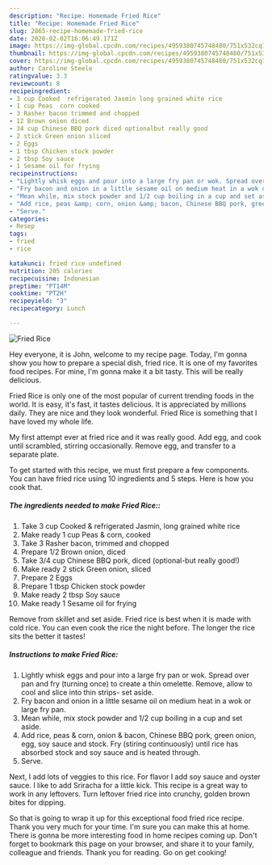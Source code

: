 ```yaml
---
description: "Recipe: Homemade Fried Rice"
title: "Recipe: Homemade Fried Rice"
slug: 2865-recipe-homemade-fried-rice
date: 2020-02-02T16:06:49.171Z
image: https://img-global.cpcdn.com/recipes/4959380745748480/751x532cq70/fried-rice-recipe-main-photo.jpg
thumbnail: https://img-global.cpcdn.com/recipes/4959380745748480/751x532cq70/fried-rice-recipe-main-photo.jpg
cover: https://img-global.cpcdn.com/recipes/4959380745748480/751x532cq70/fried-rice-recipe-main-photo.jpg
author: Caroline Steele
ratingvalue: 3.3
reviewcount: 8
recipeingredient:
- 3 cup Cooked  refrigerated Jasmin long grained white rice
- 1 cup Peas  corn cooked
- 3 Rasher bacon trimmed and chopped
- 12 Brown onion diced
- 34 cup Chinese BBQ pork diced optionalbut really good
- 2 stick Green onion sliced
- 2 Eggs
- 1 tbsp Chicken stock powder
- 2 tbsp Soy sauce
- 1 Sesame oil for frying
recipeinstructions:
- "Lightly whisk eggs and pour into a large fry pan or wok. Spread over pan and fry (turning once) to create a thin omelette. Remove, allow to cool and slice into thin strips- set aside."
- "Fry bacon and onion in a little sesame oil on medium heat in a wok or large fry pan."
- "Mean while, mix stock powder and 1/2 cup boiling in a cup and set aside."
- "Add rice, peas &amp; corn, onion &amp; bacon, Chinese BBQ pork, green onion, egg, soy sauce and stock. Fry (stiring continuously) until rice has absorbed stock and soy sauce and is heated through."
- "Serve."
categories:
- Resep
tags:
- fried
- rice

katakunci: fried rice undefined
nutrition: 205 calories
recipecuisine: Indonesian
preptime: "PT14M"
cooktime: "PT2H"
recipeyield: "3"
recipecategory: Lunch

---
```



![Fried Rice](https://img-global.cpcdn.com/recipes/4959380745748480/751x532cq70/fried-rice-recipe-main-photo.jpg)

Hey everyone, it is John, welcome to my recipe page. Today, I'm gonna show you how to prepare a special dish, fried rice. It is one of my favorites food recipes. For mine, I'm gonna make it a bit tasty. This will be really delicious.

Fried Rice is only one of the most popular of current trending foods in the world. It is easy, it's fast, it tastes delicious. It is appreciated by millions daily. They are nice and they look wonderful. Fried Rice is something that I have loved my whole life.

My first attempt ever at fried rice and it was really good. Add egg, and cook until scrambled, stirring occasionally. Remove egg, and transfer to a separate plate.


To get started with this recipe, we must first prepare a few components. You can have fried rice using 10 ingredients and 5 steps. Here is how you cook that.

##### The ingredients needed to make Fried Rice::

1. Take 3 cup Cooked &amp; refrigerated Jasmin, long grained white rice
1. Make ready 1 cup Peas &amp; corn, cooked
1. Take 3 Rasher bacon, trimmed and chopped
1. Prepare 1/2 Brown onion, diced
1. Take 3/4 cup Chinese BBQ pork, diced (optional-but really good!)
1. Make ready 2 stick Green onion, sliced
1. Prepare 2 Eggs
1. Prepare 1 tbsp Chicken stock powder
1. Make ready 2 tbsp Soy sauce
1. Make ready 1 Sesame oil for frying


Remove from skillet and set aside. Fried rice is best when it is made with cold rice. You can even cook the rice the night before. The longer the rice sits the better it tastes! 

##### Instructions to make Fried Rice:

1. Lightly whisk eggs and pour into a large fry pan or wok. Spread over pan and fry (turning once) to create a thin omelette. Remove, allow to cool and slice into thin strips- set aside.
1. Fry bacon and onion in a little sesame oil on medium heat in a wok or large fry pan.
1. Mean while, mix stock powder and 1/2 cup boiling in a cup and set aside.
1. Add rice, peas &amp; corn, onion &amp; bacon, Chinese BBQ pork, green onion, egg, soy sauce and stock. Fry (stiring continuously) until rice has absorbed stock and soy sauce and is heated through.
1. Serve.


Next, I add lots of veggies to this rice. For flavor I add soy sauce and oyster sauce. I like to add Sriracha for a little kick. This recipe is a great way to work in any leftovers. Turn leftover fried rice into crunchy, golden brown bites for dipping. 

So that is going to wrap it up for this exceptional food fried rice recipe. Thank you very much for your time. I'm sure you can make this at home. There is gonna be more interesting food in home recipes coming up. Don't forget to bookmark this page on your browser, and share it to your family, colleague and friends. Thank you for reading. Go on get cooking!
